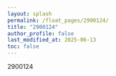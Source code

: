 ```yaml
---
layout: splash
permalink: /float_pages/2900124/
title: "2900124"
author_profile: false
last_modified_at: 2025-06-13
toc: false
---
```

 
2900124
